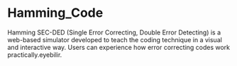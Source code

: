 # Hamming_Code
Hamming SEC-DED (Single Error Correcting, Double Error Detecting) is a web-based simulator developed to teach the coding technique in a visual and interactive way. Users can experience how error correcting codes work practically.eyebilir.
